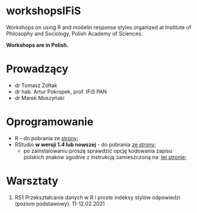 # workshopsIFiS
Workshops on using R and modelin response styles organized at Institute of Philosophy and Sociology, Polish Academy of Sciences.

**Workshops are in Polish.**

# Prowadzący

- dr Tomasz Żółtak
- dr hab. Artur Pokropek, prof. IFiS PAN
- dr Marek Muszyński 

# Oprogramowanie

- R - do pobrania ze [strony](https://cran.r-project.org/);
- RStudio **w wersji 1.4 lub nowszej** - do pobrania [ze strony](https://rstudio.com/products/rstudio/download/#download);
  - po zainstalowaniu proszę sprawdzić opcję kodowania zapisu polskich znaków zgodnie z instrukcją zamieszczoną na: [tej stronie](https://github.com/tzoltak/3502-SCC-ADR#co-ustawić-po-instalacji);

# Warsztaty

1. RS1 Przekształcanie danych w R i proste indeksy stylów odpowiedzi (poziom podstawowy). 11-12.02.2021
